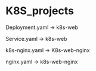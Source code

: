 # K8S_projects


Deployment.yaml -> k8s-web 



Service.yaml -> k8s-web



k8s-nginx.yaml -> K8s-web-nginx 



nginx.yaml -> k8s-web-nginx



